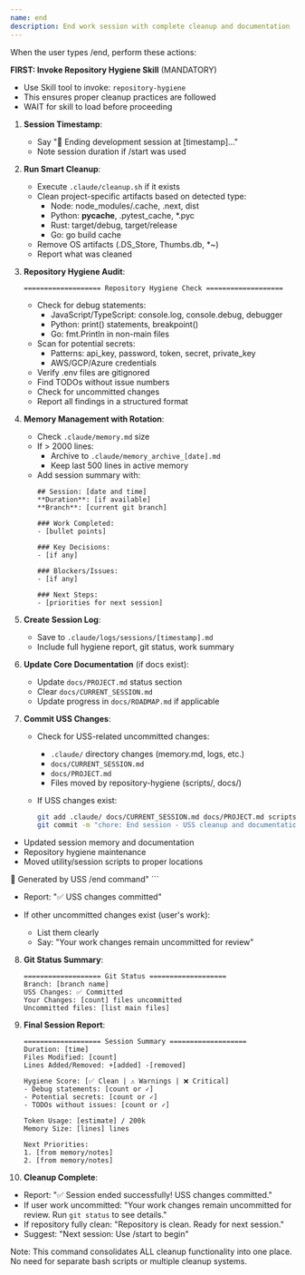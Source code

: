 ```yaml
---
name: end
description: End work session with complete cleanup and documentation
---
```


When the user types /end, perform these actions:

**FIRST: Invoke Repository Hygiene Skill** (MANDATORY)
- Use Skill tool to invoke: `repository-hygiene`
- This ensures proper cleanup practices are followed
- WAIT for skill to load before proceeding

1. **Session Timestamp**:
   - Say "🏁 Ending development session at [timestamp]..."
   - Note session duration if /start was used

2. **Run Smart Cleanup**:
   - Execute `.claude/cleanup.sh` if it exists
   - Clean project-specific artifacts based on detected type:
     - Node: node_modules/.cache, .next, dist
     - Python: __pycache__, .pytest_cache, *.pyc
     - Rust: target/debug, target/release
     - Go: go build cache
   - Remove OS artifacts (.DS_Store, Thumbs.db, *~)
   - Report what was cleaned

3. **Repository Hygiene Audit**:
   ```
   =================== Repository Hygiene Check ===================
   ```
   - Check for debug statements:
     - JavaScript/TypeScript: console.log, console.debug, debugger
     - Python: print() statements, breakpoint()
     - Go: fmt.Println in non-main files
   - Scan for potential secrets:
     - Patterns: api_key, password, token, secret, private_key
     - AWS/GCP/Azure credentials
   - Verify .env files are gitignored
   - Find TODOs without issue numbers
   - Check for uncommitted changes
   - Report all findings in a structured format

4. **Memory Management with Rotation**:
   - Check `.claude/memory.md` size
   - If > 2000 lines:
     - Archive to `.claude/memory_archive_[date].md`
     - Keep last 500 lines in active memory
   - Add session summary with:
     ```
     ## Session: [date and time]
     **Duration**: [if available]
     **Branch**: [current git branch]

     ### Work Completed:
     - [bullet points]

     ### Key Decisions:
     - [if any]

     ### Blockers/Issues:
     - [if any]

     ### Next Steps:
     - [priorities for next session]
     ```

5. **Create Session Log**:
   - Save to `.claude/logs/sessions/[timestamp].md`
   - Include full hygiene report, git status, work summary

6. **Update Core Documentation** (if docs exist):
   - Update `docs/PROJECT.md` status section
   - Clear `docs/CURRENT_SESSION.md`
   - Update progress in `docs/ROADMAP.md` if applicable

7. **Commit USS Changes**:
   - Check for USS-related uncommitted changes:
     - `.claude/` directory changes (memory.md, logs, etc.)
     - `docs/CURRENT_SESSION.md`
     - `docs/PROJECT.md`
     - Files moved by repository-hygiene (scripts/, docs/)

   - If USS changes exist:
     ```bash
     git add .claude/ docs/CURRENT_SESSION.md docs/PROJECT.md scripts/ 2>/dev/null
     git commit -m "chore: End session - USS cleanup and documentation

- Updated session memory and documentation
- Repository hygiene maintenance
- Moved utility/session scripts to proper locations

🤖 Generated by USS /end command"
     ```

   - Report: "✅ USS changes committed"

   - If other uncommitted changes exist (user's work):
     - List them clearly
     - Say: "Your work changes remain uncommitted for review"

8. **Git Status Summary**:
   ```
   =================== Git Status ===================
   Branch: [branch name]
   USS Changes: ✅ Committed
   Your Changes: [count] files uncommitted
   Uncommitted files: [list main files]
   ```

9. **Final Session Report**:
   ```
   =================== Session Summary ===================
   Duration: [time]
   Files Modified: [count]
   Lines Added/Removed: +[added] -[removed]

   Hygiene Score: [✅ Clean | ⚠️ Warnings | ❌ Critical]
   - Debug statements: [count or ✓]
   - Potential secrets: [count or ✓]
   - TODOs without issues: [count or ✓]

   Token Usage: [estimate] / 200k
   Memory Size: [lines] lines

   Next Priorities:
   1. [from memory/notes]
   2. [from memory/notes]
   ```

10. **Cleanup Complete**:
   - Report: "✅ Session ended successfully! USS changes committed."
   - If user work uncommitted: "Your work changes remain uncommitted for review. Run `git status` to see details."
   - If repository fully clean: "Repository is clean. Ready for next session."
   - Suggest: "Next session: Use /start to begin"

Note: This command consolidates ALL cleanup functionality into one place. No need for separate bash scripts or multiple cleanup systems.

